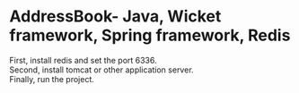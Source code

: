 # AddressBook- Java, Wicket framework, Spring framework, Redis

First, install redis and set the port 6336.  
Second, install tomcat or other application server.  
Finally, run the project. 
